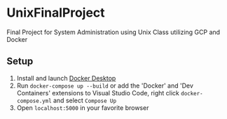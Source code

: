 # UnixFinalProject
Final Project for System Administration using Unix Class utilizing GCP and Docker

## Setup
1. Install and launch [Docker Desktop](https://www.docker.com/products/docker-desktop/)
2. Run `docker-compose up --build` or add the 'Docker' and 'Dev Containers' extensions to Visual Studio Code, right click `docker-compose.yml` and select `Compose Up`
3. Open `localhost:5000` in your favorite browser
